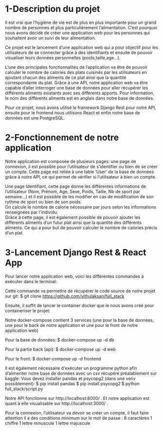 # 1-Description du projet

Il est vrai que l’hygiène de vie est de plus en plus importante pour un grand nombre de personnes et plus particulièrement l’alimentation. C’est pourquoi nous avons décidé de créer une application web pour les personnes qui souhaitent avoir un suivi de leur alimentation.

Ce projet est le lancement d’une application web qui a pour objectif pour les utilisateurs de se connecter grâce à des identifiants et ensuite de pouvoir visualiser leurs données personnelles (poids,taille,age…). 

L’une des principales fonctionnalités de l’application va être de pouvoir calculer le nombre de calories des plats cuisinés par les utilisateurs en ajoutant chacun des aliments de ce plat ainsi que la quantité correspondante du plat.
Grâce à une API, notre application web va être capable d’aller interroger une base de données pour aller récupérer les différents aliments existants avec ses différents apports. Pour information, le nom des différents aliments est en anglais dans notre base de données.

Pour ce projet, nous avons utilisé le framework Django Rest pour notre API, ensuite pour le frontend nous utilisons React et enfin notre base de données est une PostgreSQL.

# 2-Fonctionnement de notre application

Notre application est composée de plusieurs pages:
une page de connexion, il est possible pour l’utilisateur de s’identifier ou bien de se créer un compte. Cette page est reliée à une table ‘User’ de la base de données grâce à notre API, ce qui permet de vérifier si l’utilisateur à bien un compte.

Une page Identifiant, cette page donne les différentes informations de l’utilisateur (Nom, Prénom, Age, Sexe, Poids, Taille, Nb de sport par semaine…) et il est possible de les modifier en cas de modification de son rythme de sport ou bien de son poids.  
On calcule le nombre de calorie nécessaire par jours selon les informations renseignées par l'individu.  
Grâce à cette page, il est également possible de pouvoir ajouter les différents aliments d’un futur plat ainsi que la quantité des différents aliments. Ce qui a pour but de pouvoir calculer le nombre de calories précis d’un plat.


# 3-Lancement Django Rest & React App


Pour lancer notre application web, voici  les différentes commandes à exécuter dans le terminal:

Cette commande va permettre de récupérer le code source de notre projet sur git:
$ git clone https://github.com/vithulaksan/full_stack



Ensuite, il suffit de lancer le container docker que le nous avons créé pour containeriser le projet:

Notre docker-compose contient 3 services (une pour la base de données, une pour le back de notre application et une pour le front de notre application web)

Pour la base de données:
$ docker-compose up -d db 

Pour la partie back (api):
$ docker-compose up -d web 

Pour le front:
$ docker-compose up -d frontend 


Il est également nécessaire d'exécuter un programme python afin d’alimenter notre base de données avec un csv récupéré préalablement sur kaggle:
Vous devez installer pandas et psycopg2 (dans une venv possiblement):
$ pip install pandas
$ pip install psycopg2
$ python full_stack/script.py

Notre API fonctionne sur http://localhost:8000/ .
Et notre application est quant à elle visualisable sur http://localhost:3000/ .


Pour la connexion, l’utilisateur va devoir se créer un compte, il faut faire attention il a des conditions minimum sur le mot de passe : 
8 caractères
1 chiffre
1 lettre minuscule
1 lettre majuscule 
